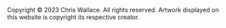   <footer class="fade-in-element">
    <div class="container">
      <p>
        Copyright © 2023 Chris Wallace. All rights reserved. Artwork displayed on this website is copyright its respective creator.
      </p>
    </div>
  </footer>
